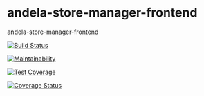 # andela-store-manager-frontend
andela-store-manager-frontend

[![Build Status](https://travis-ci.com/wombolo/andela-store-manager-frontend.svg?branch=staging)](https://travis-ci.com/wombolo/andela-store-manager-frontend)

[![Maintainability](https://api.codeclimate.com/v1/badges/9bb9f553c00ff51b965c/maintainability)](https://codeclimate.com/github/wombolo/andela-store-manager-frontend/maintainability)

[![Test Coverage](https://api.codeclimate.com/v1/badges/9bb9f553c00ff51b965c/test_coverage)](https://codeclimate.com/github/wombolo/andela-store-manager-frontend/test_coverage)

[![Coverage Status](https://coveralls.io/repos/github/wombolo/andela-store-manager-frontend/badge.svg?branch=staging)](https://coveralls.io/github/wombolo/andela-store-manager-frontend?branch=staging)
